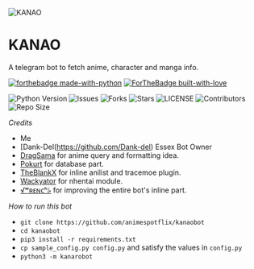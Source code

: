 ![KANAO](https://cdn.discordapp.com/attachments/741622639000551474/810791708622454814/400125700350_244266.jpg)
# KANAO
A telegram bot to fetch anime, character and manga info.

[![forthebadge made-with-python](http://ForTheBadge.com/images/badges/made-with-python.svg)](https://www.python.org/)
[![ForTheBadge built-with-love](http://ForTheBadge.com/images/badges/built-with-love.svg)](https://GitHub.com/Skuzzy_xD/)</br>

![Python Version](https://img.shields.io/badge/python-3.8-green?style=for-the-badge&logo=appveyor)
![Issues](https://img.shields.io/github/issues/animespotflix/kanaobot?style=for-the-badge&logo=appveyor)
![Forks](https://img.shields.io/github/forks/animespotflix/kanaobot?style=for-the-badge&logo=appveyor)
![Stars](https://img.shields.io/github/stars/animespotflix/kanaobot?style=for-the-badge&logo=appveyor)
![LICENSE](https://img.shields.io/github/license/animespotflix/kanaobot?style=for-the-badge&logo=appveyor)
![Contributors](https://img.shields.io/github/contributors/animespotflix/kanaobot?style=for-the-badge&logo=appveyor)
![Repo Size](https://img.shields.io/github/repo-size/animespotflix/kanaobot?style=for-the-badge&logo=appveyor)</br>


*Credits*
- Me
- [Dank-Del(https://github.com/Dank-del) Essex Bot Owner
- [DragSama](https://github.com/DragSama) for anime query and formatting idea.
- [Pokurt](https://github.com/pokurt) for database part.
- [TheBlankX](https://github.com/the-blank-x) for inline anilist and tracemoe plugin.
- [Wackyator](https://github.com/Wackyator) for nhentai module.
- [√ʷʀᴇɴᴄʰ⭞](https://github.com/JyothisJayanth) for improving the entire bot's inline part.


*How to run this bot*
- `git clone https://github.com/animespotflix/kanaobot`
- `cd kanaobot`
- `pip3 install -r requirements.txt`
- `cp sample_config.py config.py` and satisfy the values in `config.py`
- `python3 -m kanarobot`

